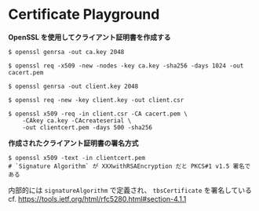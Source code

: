 Certificate Playground
======================

**OpenSSL を使用してクライアント証明書を作成する**

```
$ openssl genrsa -out ca.key 2048

$ openssl req -x509 -new -nodes -key ca.key -sha256 -days 1024 -out cacert.pem

$ openssl genrsa -out client.key 2048

$ openssl req -new -key client.key -out client.csr

$ openssl x509 -req -in client.csr -CA cacert.pem \
    -CAkey ca.key -CAcreateserial \
    -out clientcert.pem -days 500 -sha256
```

**作成されたクライアント証明書の署名方式**

```
$ openssl x509 -text -in clientcert.pem
# `Signature Algorithm` が XXXwithRSAEncryption だと PKCS#1 v1.5 署名である
```

内部的には `signatureAlgorithm` で定義され、 `tbsCertificate` を署名している
cf. https://tools.ietf.org/html/rfc5280.html#section-4.1.1
